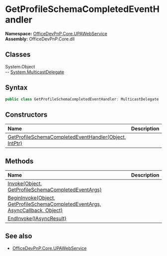 # GetProfileSchemaCompletedEventHandler
  
**Namespace:** [OfficeDevPnP.Core.UPAWebService](OfficeDevPnP.Core.UPAWebService.md)  
**Assembly:** OfficeDevPnP.Core.dll  
## Classes
System.Object  
-- [System.MulticastDelegate](System.MulticastDelegate.md)
## Syntax
```C#
public class GetProfileSchemaCompletedEventHandler: MulticastDelegate
```
## Constructors
|**Name**|**Description**|
|:-----|:-----|
| [GetProfileSchemaCompletedEventHandler(Object, IntPtr)](GetProfileSchemaCompletedEventHandlerconstructor1details.md) | 
## Methods
|**Name**|**Description**|
|:-----|:-----|
| [Invoke(Object, GetProfileSchemaCompletedEventArgs)](GetProfileSchemaCompletedEventHandlerInvokeObjectGetProfileSchemaCompletedEventArgs.md) | 
| [BeginInvoke(Object, GetProfileSchemaCompletedEventArgs, AsyncCallback, Object)](GetProfileSchemaCompletedEventHandlerBeginInvokeObjectGetProfileSchemaCompletedEventArgsAsyncCallbackObject.md) | 
| [EndInvoke(IAsyncResult)](GetProfileSchemaCompletedEventHandlerEndInvokeIAsyncResult.md) | 
## See also
- [OfficeDevPnP.Core.UPAWebService](OfficeDevPnP.Core.UPAWebService.md)
